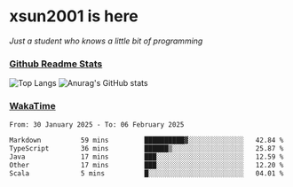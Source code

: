 # xsun2001 is here

*Just a student who knows a little bit of programming*

### [Github Readme Stats](https://github.com/anuraghazra/github-readme-stats)

![Top Langs](https://github-readme-stats.vercel.app/api/top-langs/?username=xsun2001&layout=compact&theme=radical) ![Anurag's GitHub stats](https://github-readme-stats.vercel.app/api?username=xsun2001&show_icons=true&theme=radical)

### [WakaTime](https://wakatime.com)

<!--START_SECTION:waka-->

```txt
From: 30 January 2025 - To: 06 February 2025

Markdown          59 mins         ██████████▓░░░░░░░░░░░░░░   42.84 %
TypeScript        36 mins         ██████▒░░░░░░░░░░░░░░░░░░   25.87 %
Java              17 mins         ███░░░░░░░░░░░░░░░░░░░░░░   12.59 %
Other             17 mins         ███░░░░░░░░░░░░░░░░░░░░░░   12.20 %
Scala             5 mins          █░░░░░░░░░░░░░░░░░░░░░░░░   04.01 %
```

<!--END_SECTION:waka-->
